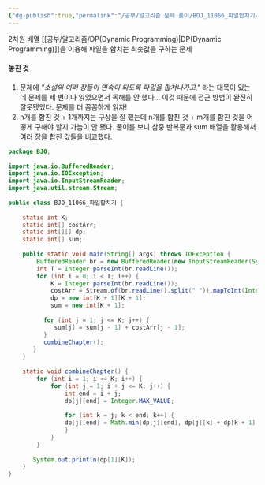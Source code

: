 ```yaml
---
{"dg-publish":true,"permalink":"/공부/알고리즘 문제 풀이/BOJ_11066_파일합치기/","dgPassFrontmatter":true}
---
```


2차원 배열 [[공부/알고리즘/DP(Dynamic Programming)\|DP(Dynamic Programming)]]을 이용해 파일을 합치는 최솟값을 구하는 문제

#### 놓친 것
1. 문제에 *"소설의 여러 장들이 연속이 되도록 파일을 합쳐나가고,"* 라는 대목이 있는데 문제를 세 번이나 읽었으면서 독해를 안 했다... 이것 때문에 접근 방법이 완전히 잘못됐었다. 문제를 더 꼼꼼하게 읽자!
2. n개를 합친 것 + 1개까지는 구상을 잘 했는데 n개를 합친 것 + m개를 합친 것을 어떻게 구해야 할지 가늠이 안 됐다. 풀이를 보니 삼중 반복문과 sum 배열을 활용해서 여러 장을 합친 값들을 비교했다.

```java
package BJO;  
  
import java.io.BufferedReader;  
import java.io.IOException;  
import java.io.InputStreamReader;  
import java.util.stream.Stream;  
  
public class BJO_11066_파일합치기 {  
  
    static int K;  
    static int[] costArr;  
    static int[][] dp;  
    static int[] sum;  
  
    public static void main(String[] args) throws IOException {  
        BufferedReader br = new BufferedReader(new InputStreamReader(System.in));  
        int T = Integer.parseInt(br.readLine());  
        for (int i = 0; i < T; i++) {  
            K = Integer.parseInt(br.readLine());  
            costArr = Stream.of(br.readLine().split(" ")).mapToInt(Integer::parseInt).toArray();  
            dp = new int[K + 1][K + 1];  
            sum = new int[K + 1];  
  
          for (int j = 1; j <= K; j++) {  
             sum[j] = sum[j - 1] + costArr[j - 1];  
          }  
          combineChapter();  
       }  
    }  
  
    static void combineChapter() {  
        for (int i = 1; i <= K; i++) {  
            for (int j = 1; i + j <= K; j++) {  
                int end = i + j;  
                dp[j][end] = Integer.MAX_VALUE;  
  
                for (int k = j; k < end; k++) {  
                dp[j][end] = Math.min(dp[j][end], dp[j][k] + dp[k + 1][end] + sum[end] - sum[j - 1]);  
                }  
            }  
        }  
  
       System.out.println(dp[1][K]);  
    }  
}
```